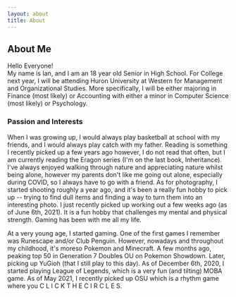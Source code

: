 ```yaml
---
layout: about
title: About
---
```


## About Me  

Hello Everyone!  
My name is Ian, and I am an 18 year old Senior in High School. For College next year, I will be attending Huron University at Western for Management and Organizational Studies. More specifically, I will be either majoring in Finance (most likely) or Accounting with either a minor in Computer Science (most likely) or Psychology.  


### Passion and Interests
When I was growing up, I would always play basketball at school with my friends, and I would always play catch with my father. Reading is something I recently picked up a few years ago however, I do not read that often, but I am currently reading the Eragon series (I'm on the last book, Inheritance). I've always enjoyed walking through nature and appreciating nature whilst being alone, however my parents don't like me going out alone, especially during COVID, so I always have to go with a friend. As for photography, I started shooting roughly a year ago, and it's been a really fun hobby to pick up -- trying to find dull items and finding a way to turn them into an interesting photo. I just recently picked up working out a few weeks ago (as of June 6th, 2021). It is a fun hobby that challenges my mental and physical strength. Gaming has been with me all my life. 

At a very young age, I started gaming. One of the first games I remember was Runescape and/or Club Penguin. However, nowadays and throughout my childhood, it's moreso Pokemon and Minecraft. A few months ago, peaking top 50 in Generation 7 Doubles OU on Pokemon Showdown. Later, picking up YuGioh (that I still play to this day). As of December 6th, 2020, I started playing League of Legends, which is a very fun (and tilting) MOBA game. As of May 2021, I recently picked up OSU which is a rhythm game where you C L I C K  T H E  C I R C L E S.



